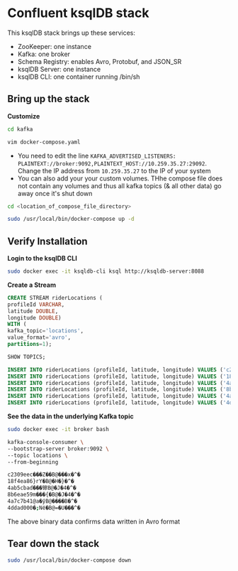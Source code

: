 # Confluent ksqlDB stack

This ksqlDB stack brings up these services:

* ZooKeeper: one instance
* Kafka: one broker
* Schema Registry: enables Avro, Protobuf, and JSON_SR
* ksqlDB Server: one instance
* ksqlDB CLI: one container running /bin/sh

## Bring up the stack

**Customize**

```bash
cd kafka

vim docker-compose.yaml
```

* You need to edit the line `KAFKA_ADVERTISED_LISTENERS: PLAINTEXT://broker:9092,PLAINTEXT_HOST://10.259.35.27:29092`. Change the IP address from `10.259.35.27` to the IP of your system
* You can also add your your custom volumes. THhe compose file does not contain any volumes and thus all kafka topics (& all other data) go away once it's shut down

```bash
cd <location_of_compose_file_directory>

sudo /usr/local/bin/docker-compose up -d
```

## Verify Installation

**Login to the ksqlDB CLI**

```bash
sudo docker exec -it ksqldb-cli ksql http://ksqldb-server:8088
```

**Create a Stream**

```sql
CREATE STREAM riderLocations (
profileId VARCHAR, 
latitude DOUBLE, 
longitude DOUBLE)
WITH (
kafka_topic='locations', 
value_format='avro', 
partitions=1);

SHOW TOPICS;

INSERT INTO riderLocations (profileId, latitude, longitude) VALUES ('c2309eec', 37.7877, -122.4205);
INSERT INTO riderLocations (profileId, latitude, longitude) VALUES ('18f4ea86', 37.3903, -122.0643);
INSERT INTO riderLocations (profileId, latitude, longitude) VALUES ('4ab5cbad', 37.3952, -122.0813);
INSERT INTO riderLocations (profileId, latitude, longitude) VALUES ('8b6eae59', 37.3944, -122.0813);
INSERT INTO riderLocations (profileId, latitude, longitude) VALUES ('4a7c7b41', 37.4049, -122.0822);
INSERT INTO riderLocations (profileId, latitude, longitude) VALUES ('4ddad000', 37.7857, -122.4011);
```

**See the data in the underlying Kafka topic**

```bash
sudo docker exec -it broker bash

kafka-console-consumer \
--bootstrap-server broker:9092 \
--topic locations \
--from-beginning 

c2309eec���Z��B@���x�^�
18f4ea86}гY�B@�H�}�^�
4ab5cbad���镲B@�J�4�^�
8b6eae59m���{�B@�J�4�^�
4a7c7b41@a�ӳB@����B�^�
4ddad000�;Nё�B@=�U���^�
````

The above binary data confirms data written in Avro format

## Tear down the stack

```bash
sudo /usr/local/bin/docker-compose down
```